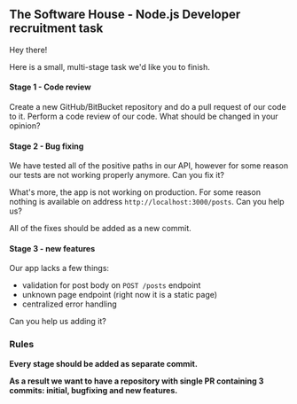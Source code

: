 ## The Software House - Node.js Developer recruitment task

Hey there!

Here is a small, multi-stage task we'd like you to finish.

#### Stage 1 - Code review

Create a new GitHub/BitBucket repository and do a pull request of our code to it. Perform a code review of our code.
What should be changed in your opinion?

#### Stage 2 - Bug fixing

We have tested all of the positive paths in our API, however for some reason our tests are not working
properly anymore. Can you fix it?

What's more, the app is not working on production. For some reason nothing is available on address `http://localhost:3000/posts`.
Can you help us?

All of the fixes should be added as a new commit.

#### Stage 3 - new features

Our app lacks a few things:

- validation for post body on `POST /posts` endpoint
- unknown page endpoint (right now it is a static page)
- centralized error handling

Can you help us adding it?

### Rules

**Every stage should be added as separate commit.**

**As a result we want to have a repository with single PR containing 3 commits: initial, bugfixing and new features.**  